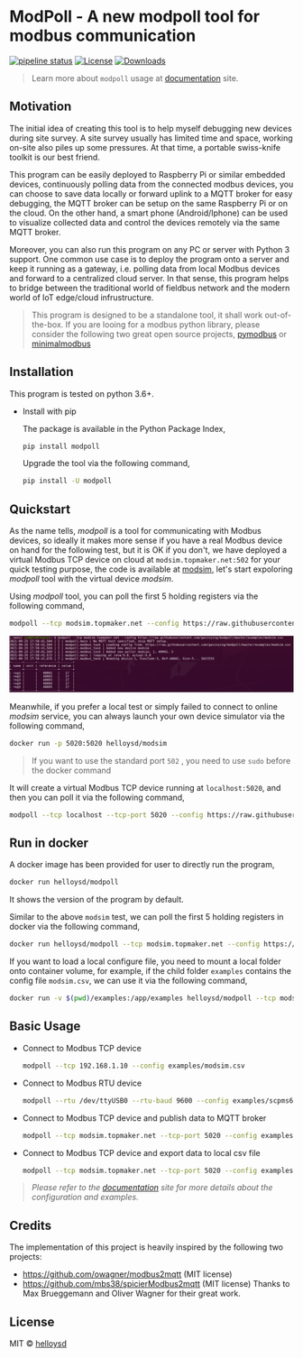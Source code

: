 # ModPoll - A new modpoll tool for modbus communication

[![pipeline status](https://gitlab.com/helloysd/modpoll/badges/master/pipeline.svg)](https://gitlab.com/helloysd/modpoll/-/commits/master)
[![License](https://img.shields.io/pypi/l/modpoll)](https://gitlab.com/helloysd/modpoll/-/blob/master/LICENSE)
[![Downloads](http://pepy.tech/badge/modpoll)](http://pepy.tech/project/modpoll)

> Learn more about `modpoll` usage at [documentation](https://helloysd.gitlab.io/modpoll) site. 

## Motivation

The initial idea of creating this tool is to help myself debugging new devices during site survey. A site survey usually has limited time and space, working on-site also piles up some pressures. At that time, a portable swiss-knife toolkit is our best friend.

This program can be easily deployed to Raspberry Pi or similar embedded devices, continuously polling data from the connected modbus devices, you can choose to save data locally or forward uplink to a MQTT broker for easy debugging, the MQTT broker can be setup on the same Raspberry Pi or on the cloud. On the other hand, a smart phone (Android/Iphone) can be used to visualize collected data and control the devices remotely via the same MQTT broker. 

Moreover, you can also run this program on any PC or server with Python 3 support. One common use case is to deploy the program onto a server and keep it running as a gateway, i.e. polling data from local Modbus devices and forward to a centralized cloud server. In that sense, this program helps to bridge between the traditional world of fieldbus network and the modern world of IoT edge/cloud infrustructure. 

> This program is designed to be a standalone tool, it shall work out-of-the-box. If you are looing for a modbus python library, please consider the following two great open source projects, [pymodbus](https://github.com/riptideio/pymodbus) or [minimalmodbus](https://github.com/pyhys/minimalmodbus)



## Installation

This program is tested on python 3.6+.

- Install with pip

  The package is available in the Python Package Index, 

  ```bash
  pip install modpoll
  ```

  Upgrade the tool via the following command,

  ```bash
  pip install -U modpoll
  ```



## Quickstart

As the name tells, *modpoll* is a tool for communicating with Modbus devices, so ideally it makes more sense if you have a real Modbus device on hand for the following test, but it is OK if you don't, we have deployed a virtual Modbus TCP device on cloud at `modsim.topmaker.net:502` for your quick testing purpose, the code is available at [modsim](https://github.com/gavinying/modsim), let's start expoloring *modpoll* tool with the virtual device *modsim*.

Using *modpoll* tool, you can poll the first 5 holding registers via the following command,

  ```bash
  modpoll --tcp modsim.topmaker.net --config https://raw.githubusercontent.com/gavinying/modpoll/master/examples/modsim.csv
  ```

![screenshot-modpoll](docs/assets/screenshot-modpoll.png)

Meanwhile, if you prefer a local test or simply failed to connect to online *modsim* service, you can always launch your own device simulator via the following command, 

```bash
docker run -p 5020:5020 helloysd/modsim
```

> If you want to use the standard port `502` , you need to use `sudo` before the docker command

It will create a virtual Modbus TCP device running at `localhost:5020`, and then you can poll it via the following command, 

```bash
modpoll --tcp localhost --tcp-port 5020 --config https://raw.githubusercontent.com/gavinying/modpoll/master/examples/modsim.csv
```



## Run in docker

A docker image has been provided for user to directly run the program, 

  ```bash
  docker run helloysd/modpoll
  ```

It shows the version of the program by default.

Similar to the above `modsim` test, we can poll the first 5 holding registers in docker via the following command,

  ```bash
  docker run helloysd/modpoll --tcp modsim.topmaker.net --config https://raw.githubusercontent.com/gavinying/modpoll/master/examples/modsim.csv
  ```

If you want to load a local configure file, you need to mount a local folder onto container volume, 
for example, if the child folder `examples` contains the config file `modsim.csv`, we can use it via the following command, 

  ```bash
  docker run -v $(pwd)/examples:/app/examples helloysd/modpoll --tcp modsim.topmaker.net --config /app/examples/modsim.csv
  ```



## Basic Usage

- Connect to Modbus TCP device

  ```bash
  modpoll --tcp 192.168.1.10 --config examples/modsim.csv

  ```

- Connect to Modbus RTU device 

  ```bash
  modpoll --rtu /dev/ttyUSB0 --rtu-baud 9600 --config examples/scpms6.csv

  ```

- Connect to Modbus TCP device and publish data to MQTT broker 

  ```bash
  modpoll --tcp modsim.topmaker.net --tcp-port 5020 --config examples/modsim.csv --mqtt-host iot.topmaker.net

  ```

- Connect to Modbus TCP device and export data to local csv file

  ```bash
  modpoll --tcp modsim.topmaker.net --tcp-port 5020 --config examples/modsim.csv --export data.csv
  
  ```



> *Please refer to the [documentation](https://helloysd.gitlab.io/modpoll) site for more details about the configuration and examples.*



## Credits

The implementation of this project is heavily inspired by the following two projects:
- https://github.com/owagner/modbus2mqtt (MIT license)
- https://github.com/mbs38/spicierModbus2mqtt (MIT license)
Thanks to Max Brueggemann and Oliver Wagner for their great work. 



## License

MIT © [helloysd](helloysd@foxmail.com)
